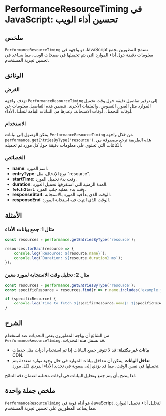 <!--
Meta Description: # PerformanceResourceTiming في JavaScript: تحسين أداء الويب ## ملخص `PerformanceResourceTiming` هو واجهة في JavaScript تسمح للمطورين بجمع معلومات دقيق...
Meta Keywords: resource, performanceresourcetiming, المورد, javascript, specificresource
-->

# PerformanceResourceTiming في JavaScript: تحسين أداء الويب

## ملخص
`PerformanceResourceTiming` هو واجهة في JavaScript تسمح للمطورين بجمع معلومات دقيقة حول أداء الموارد التي يتم تحميلها في صفحات الويب، مما يساعد في تحسين تجربة المستخدم.

## الوثائق
### الغرض
تهدف واجهة `PerformanceResourceTiming` إلى توفير تفاصيل دقيقة حول وقت تحميل الموارد مثل الصور، النصوص، والملفات الأخرى. تتضمن هذه التفاصيل معلومات عن أوقات التحميل، أوقات الاستجابة، وغيرها من البيانات الهامة لتحليل الأداء.

### الاستخدام
يمكن الوصول إلى بيانات `PerformanceResourceTiming` من خلال واجهة `performance.getEntriesByType('resource')`. هذه الطريقة ترجع مصفوفة من الكائنات التي تحتوي على معلومات دقيقة حول كل مورد تم تحميله.

### الخصائص
- **name**: اسم المورد.
- **entryType**: نوع الإدخال، مثل "resource".
- **startTime**: وقت بدء تحميل المورد.
- **duration**: المدة الزمنية التي استغرقها تحميل المورد.
- **fetchStart**: وقت بدء عملية جلب المورد.
- **responseStart**: الوقت الذي بدأ فيه المورد بالاستجابة.
- **responseEnd**: الوقت الذي انتهت فيه استجابة المورد.

## الأمثلة
### مثال 1: جمع بيانات الأداء
```javascript
const resources = performance.getEntriesByType('resource');

resources.forEach(resource => {
    console.log(`Resource: ${resource.name}`);
    console.log(`Duration: ${resource.duration} ms`);
});
```

### مثال 2: تحليل وقت الاستجابة لمورد معين
```javascript
const resources = performance.getEntriesByType('resource');
const specificResource = resources.find(r => r.name.includes('example.jpg'));

if (specificResource) {
    console.log(`Time to fetch ${specificResource.name}: ${specificResource.responseEnd - specificResource.fetchStart} ms`);
}
```

## الشرح
من الشائع أن يواجه المطورون بعض التحديات عند استخدام `PerformanceResourceTiming`. قد تشمل هذه التحديات:
- **بيانات غير مكتملة**: قد لا تتوفر جميع البيانات إذا تم استخدام أدوات مثل خدمات CDN.
- **تداخل البيانات**: يمكن أن تتداخل بيانات الموارد في حال وجود موارد متعددة يتم تحميلها في نفس الوقت، مما قد يؤدي إلى صعوبة في تحديد الأداء الفردي لكل مورد.

لذا ينصح بأن يتم جمع وتحليل البيانات في أوقات مختلفة لضمان دقة النتائج.

## ملخص جملة واحدة
`PerformanceResourceTiming` هو أداة قوية في JavaScript لتحليل أداء تحميل الموارد، مما يساعد المطورين على تحسين تجربة المستخدم.